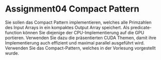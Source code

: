# Assignment04 Compact Pattern

Sie sollen das Compact Pattern implementieren, welches alle Primzahlen des Input Arrays in ein kompaktes Output Array speichert. Als predicate-function können Sie diejenige der CPU-Implementierung auf die GPU portieren. Verwenden Sie dazu die präsentierten CUDA Themen, damit ihre Implementierung auch effizient und maximal parallel ausgeführt wird. Verwenden Sie das Compact-Pattern, welches in der Vorlesung vorgestellt wurde. 

